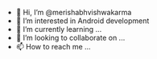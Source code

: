 - 👋 Hi, I’m @merishabhvishwakarma
- 👀 I’m interested in Android development
- 🌱 I’m currently learning ...
- 💞️ I’m looking to collaborate on ...
- 📫 How to reach me ...

